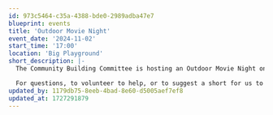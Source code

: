 ```yaml
---
id: 973c5464-c35a-4388-bde0-2989adba47e7
blueprint: events
title: 'Outdoor Movie Night'
event_date: '2024-11-02'
start_time: '17:00'
location: 'Big Playground'
short_description: |-
  The Community Building Committee is hosting an Outdoor Movie Night on the CES playground on Sat 11/2 from 5-7pm. More details to come. 

  ﻿For questions, to volunteer to help, or to suggest a short for us to show, email the Community Building Committee at pta@cambridge-ellis.org.
updated_by: 1179db75-8eeb-4bad-8e60-d5005aef7ef8
updated_at: 1727291879
---
```

